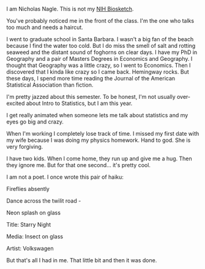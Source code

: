 I am Nicholas Nagle.  This is not my [NIH Biosketch](http://grants.nih.gov/grants/guide/notice-files/NOT-OD-15-032.html).

You've probably noticed me in the front of the class.  I'm the one who talks too much and needs a haircut.

I went to graduate school in Santa Barbara.  I wasn't a big fan of the beach because I find the water too cold.  But I do miss the smell of salt and rotting seaweed and the distant sound of foghorns on clear days.  I have my PhD in Geography and a pair of Masters Degrees in Economics and Geography.  I thought that Geography was a little crazy, so I went to Economics.  Then I discovered that I kinda like crazy so I came back.   Hemingway rocks.  But these days, I spend more time reading the Journal of the American Statistical Association than fiction.

I'm pretty jazzed about this semester.  To be honest, I'm not usually over-excited about Intro to Statistics, but I am this year.

I get really animated when someone lets me talk about statistics and my eyes go big and crazy.

When I'm working I completely lose track of time.  I missed my first date with my wife because I was doing my physics homework.  Hand to god.  She is very forgiving.

I have two kids.  When I come home, they run up and give me a hug.  Then they ignore me.  But for that one second... it's pretty cool.


I am not a poet.  I once wrote this pair of haiku:

Fireflies absently

Dance across the twilit road -

Neon splash on glass


Title: Starry Night

Media: Insect on glass

Artist: Volkswagen

But that's all I had in me.  That little bit and then it was done.
